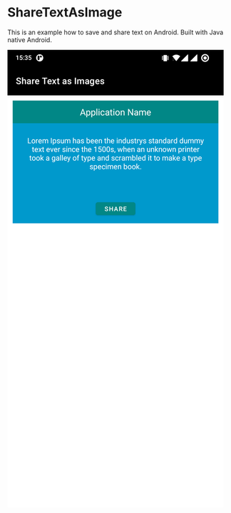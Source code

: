 # ShareTextAsImage
This is an example how to save and share text on Android.  Built with Java native Android.

![alt text](screenshot.png)
